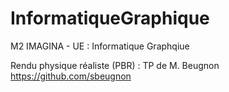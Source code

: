 # InformatiqueGraphique
M2 IMAGINA - UE : Informatique Graphqiue

Rendu physique réaliste (PBR) : TP de M. Beugnon https://github.com/sbeugnon
